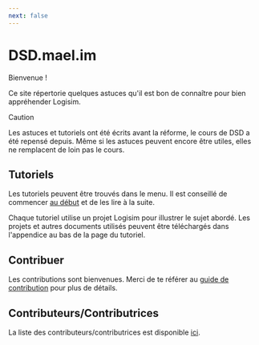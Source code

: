 ```yaml
---
next: false
---
```


# DSD.mael.im

Bienvenue !

Ce site répertorie quelques astuces qu'il est bon de connaître pour bien appréhender Logisim.

> [!CAUTION]
> Les astuces et tutoriels ont été écrits avant la réforme, le cours de DSD a été repensé depuis. Même si les astuces peuvent encore être utiles, elles ne remplacent de loin pas le cours.

## Tutoriels

Les tutoriels peuvent être trouvés dans le menu. Il est conseillé de commencer [au début](tips/logisim/download-logisim) et de les lire à la suite.

Chaque tutoriel utilise un projet Logisim pour illustrer le sujet abordé. Les projets et autres documents utilisés peuvent être téléchargés dans l'appendice au bas de la page du tutoriel.

## Contribuer

Les contributions sont bienvenues. Merci de te référer au [guide de contribution](contributing/contributing) pour plus de détails.

## Contributeurs/Contributrices

La liste des contributeurs/contributrices est disponible [ici](contributing/contributors).